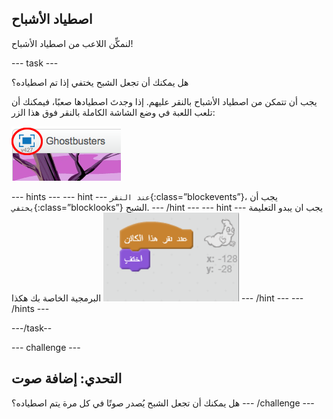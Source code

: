 ## اصطياد الأشباح

لنمكِّن اللاعب من اصطياد الأشباح!

--- task ---

هل يمكنك أن تجعل الشبح يختفي إذا تم اصطياده؟

يجب أن تتمكن من اصطياد الأشباح بالنقر عليهم. إذا وجدتَ اصطيادها صعبًا، فيمكنك أن تلعب اللعبة في وضع الشاشة الكاملة بالنقر فوق هذا الزر:

![لقطة الشاشة](images/ghost-fullscreen.png)

--- hints --- --- hint --- `عند النقر`{:class=”blockevents”}، يجب أن `يختفي`{:class=”blocklooks”} الشبح. --- /hint --- --- hint --- يجب ان يبدو التعليمة البرمجية الخاصة بك هكذا ![screenshot](images/ghost-catch-code.png) --- /hint --- --- /hints ---

---/task--

--- challenge ---

## التحدي: إضافة صوت

هل يمكنك أن تجعل الشبح يُصدر صوتًا في كل مرة يتم اصطياده؟ --- /challenge ---